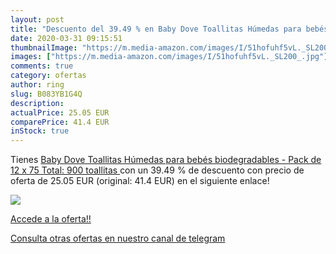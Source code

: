 ```yaml
---
layout: post
title: "Descuento del 39.49 % en Baby Dove Toallitas Húmedas para bebés b"
date: 2020-03-31 09:15:51
thumbnailImage: "https://m.media-amazon.com/images/I/51hofuhf5vL._SL200_.jpg"
images: ["https://m.media-amazon.com/images/I/51hofuhf5vL._SL200_.jpg"]
comments: true
category: ofertas
author: ring
slug: B083YB1G4Q
description:
actualPrice: 25.05 EUR
comparePrice: 41.4 EUR
inStock: true
---
```


Tienes [Baby Dove Toallitas Húmedas para bebés biodegradables - Pack de 12 x 75 Total: 900 toallitas ](https://www.amazon.com/dp/B083YB1G4Q/?tag=redken08-20) con un 39.49 % de descuento con precio de oferta de 25.05 EUR (original: 41.4 EUR) en el siguiente enlace!

[![](https://m.media-amazon.com/images/I/51hofuhf5vL._SL200_.jpg)](https://www.amazon.com/dp/B083YB1G4Q/?tag=redken08-20)

[Accede a la oferta!!](https://www.amazon.com/dp/B083YB1G4Q/?tag=redken08-20)

[Consulta otras ofertas en nuestro canal de telegram](https://t.me/s/ofertas25)
